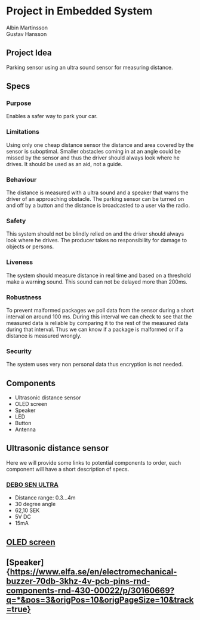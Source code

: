 # Project in Embedded System

Albin Martinsson \
Gustav Hansson

## Project Idea

Parking sensor using an ultra sound sensor for measuring distance.

## Specs

### Purpose

Enables a safer way to park your car.

### Limitations

Using only one cheap distance sensor the distance and area covered by the sensor is suboptimal. Smaller obstacles coming in at an angle could be missed by the sensor and thus the driver should always look where he drives. It should be used as an aid, not a guide.

### Behaviour

The distance is measured with a ultra sound and a speaker that warns the driver of an approaching obstacle. The parking sensor can be turned on and off by a button and the distance is broadcasted to a user via the radio.

### Safety

This system should not be blindly relied on and the driver should always look where he drives. The producer takes no responsibility for damage to objects or persons.

### Liveness

The system should measure distance in real time and based on a threshold make a warning sound. This sound can not be delayed more than 200ms.

### Robustness

To prevent malformed packages we poll data from the sensor during a short interval on around 100 ms. During this interval we can check to see that the measured data is reliable by comparing it to the rest of the measured data during that interval. Thus we can know if a package is malformed or if a distance is measured wrongly.

### Security

The system uses very non personal data thus encryption is not needed.

## Components

- Ultrasonic distance sensor
- OLED screen
- Speaker
- LED
- Button
- Antenna

## Ultrasonic distance sensor

Here we will provide some links to potential components to order, each component will have a short description of specs.

### [DEBO SEN ULTRA](https://www.elfa.se/en/ultrasonic-distance-sensor-raspberry-pi-debo-sen-ultra/p/30036820?q=Ultrasonic+distance+sensor&pos=1&origPos=1&origPageSize=10&track=true)

- Distance range: 0.3...4m
- 30 degree angle
- 62,10 SEK
- 5V DC
- 15mA

## [OLED screen](https://cdon.se/hem-tradgard/oled-display-0-96-tum-vit-128x64-pixlar-ssd1306-spi-p50506639)

## [Speaker]{https://www.elfa.se/en/electromechanical-buzzer-70db-3khz-4v-pcb-pins-rnd-components-rnd-430-00022/p/30160669?q=*&pos=3&origPos=10&origPageSize=10&track=true}



<!-- 
### [SEN-15569 - HC-SR04](https://www.elfa.se/en/hc-sr04-ultrasonic-distance-sensor-sparkfun-electronics-sen-15569/p/30160395?q=Ultrasonic+distance+sensor&pos=2&origPos=2&origPageSize=10&track=true)

* Distance range: 0.02...4m (Might be wrong unit, 0.2 seems more reasonable...)
* 15 degree angle
* 35,10 SEK
* 5V DC 
* 15mA 

### [SEN-13959 - HC-SR04](https://www.elfa.se/en/hc-sr04-ultrasonic-distance-sensor-sparkfun-electronics-sen-13959/p/30145510?q=Ultrasonic+distance+sensor&pos=3&origPos=3&origPageSize=10&track=true)

* Distance range: 0.2...4m 
* 15 degree angle
* 37,60 SEK
* 5V DC 
* 15mA 

### [4019 - US-100](https://www.elfa.se/en/us-100-ultrasonic-distance-sensor-5v-adafruit-4019/p/30139213?q=Ultrasonic+distance+sensor&pos=4&origPos=4&origPageSize=10&track=true)

* Distance range: 0.02...4.5m
* 15 degree angle
* 67,10 SEK
* 3-5V DC 
* 2mA (Would depend on the voltage suplied..?) -->
